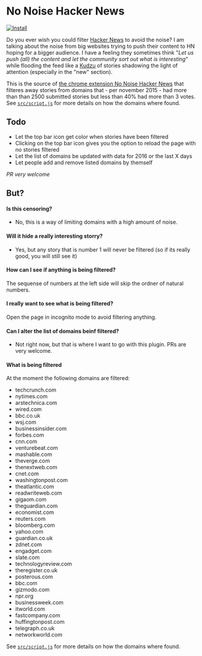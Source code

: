 # No Noise Hacker News

[![Install](https://img.shields.io/badge/Chrome%20browser?%20-Install%20extension-brightgreen.svg)](https://chrome.google.com/webstore/detail/no-noise-hacker-news/meeppdmpplgpkpgdlnhfagmplkmkjhnm/)


Do you ever wish you could filter [Hacker News](https://news.ycombinator.com/) to avoid the noise? I am talking about the noise from big websites trying to push their content to HN hoping for a bigger audience. I have a feeling they sometimes think "_Let us push (all) the content and let the community sort out what is interesting_" while flooding the feed like a [Kudzu](https://en.wikipedia.org/wiki/Kudzu_in_the_United_States) of stories shadowing the light of attention (especially in the "new" section).



This is the source of [the chrome extension No Noise Hacker News](https://chrome.google.com/webstore/detail/no-noise-hacker-news/meeppdmpplgpkpgdlnhfagmplkmkjhnm/) that filteres away stories from domains that - per november 2015 - had more than than 2500 submitted stories but less than 40% had more than 3 votes. See [`src/script.js`](https://github.com/mathiasrw/no-noise-hacker-news/blob/master/src/script.js) for more details on how the domains where found.

## Todo
* Let the top bar icon get color when stories have been filtered
* Clicking on the top bar icon gives you the option to reload the page with no stories filtered
* Let the list of domains be updated with data for 2016 or the last X days
* Let people add and remove listed domains by themself


_PR very welcome_


## But?

#### Is this censoring? 
- No, this is a way of limiting domains with a high amount of noise. 

#### Will it hide a really interesting storry?
- Yes, but any story that is number 1 will never be filtered (so if its really good, you will still see it)

#### How can I see if anything is being filtered?
The sequense of numbers at the left side will skip the ordner of natural numbers.

#### I really want to see what is being filtered?
Open the page in incognito mode to avoid filtering anything. 

#### Can I alter the list of domains beinf filtered?
- Not right now, but that is where I want to go with this plugin. PRs are very welcome.

#### What is being filtered 
At the moment the following domains are filtered:
- techcrunch.com
- nytimes.com
- arstechnica.com
- wired.com
- bbc.co.uk
- wsj.com
- businessinsider.com
- forbes.com
- cnn.com
- venturebeat.com
- mashable.com
- theverge.com
- thenextweb.com
- cnet.com
- washingtonpost.com
- theatlantic.com
- readwriteweb.com
- gigaom.com	
- theguardian.com
- economist.com
- reuters.com
- bloomberg.com
- yahoo.com
- guardian.co.uk
- zdnet.com
- engadget.com
- slate.com
- technologyreview.com
- theregister.co.uk
- posterous.com
- bbc.com
- gizmodo.com
- npr.org
- businessweek.com
- itworld.com
- fastcompany.com
- huffingtonpost.com
- telegraph.co.uk
- networkworld.com

See [`src/script.js`](https://github.com/mathiasrw/no-noise-hacker-news/blob/master/src/script.js) for more details on how the domains where found.

